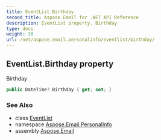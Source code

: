 ```yaml
---
title: EventList.Birthday
second_title: Aspose.Email for .NET API Reference
description: EventList property. Birthday
type: docs
weight: 30
url: /net/aspose.email.personalinfo/eventlist/birthday/
---
```

## EventList.Birthday property

Birthday

```csharp
public DateTime? Birthday { get; set; }
```

### See Also

* class [EventList](../)
* namespace [Aspose.Email.PersonalInfo](../../eventlist/)
* assembly [Aspose.Email](../../../)


